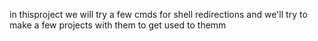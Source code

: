 in thisproject we will try a few cmds for shell redirections and we'll try to make a few projects with them to get used to themm
